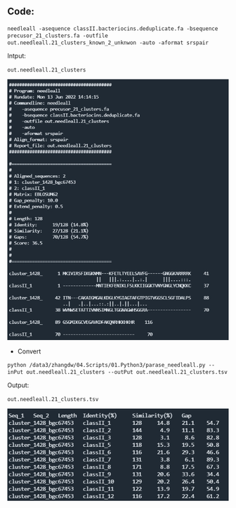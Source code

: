 ## Code:

```
needleall -asequence classII.bacteriocins.deduplicate.fa -bsequence precusor_21_clusters.fa -outfile out.needleall.21_clusters_known_2_unknwon -auto -aformat srspair
```

Intput:

`out.needleall.21_clusters`

![image](https://github.com/ZhangDengwei/Scripts/blob/main/images/out.needleall.21_clusters.png)


- Convert
```
python /data3/zhangdw/04.Scripts/01.Python3/parase_needleall.py --inPut out.needleall.21_clusters --outPut out.needleall.21_clusters.tsv
```

Output:

`out.needleall.21_clusters.tsv`

![image](https://github.com/ZhangDengwei/Scripts/blob/main/images/out.needleall.21_clusters.tsv.png)
